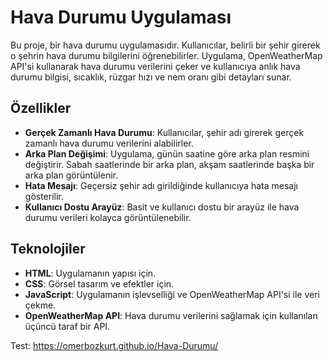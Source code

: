 # Hava Durumu Uygulaması

Bu proje, bir hava durumu uygulamasıdır. Kullanıcılar, belirli bir şehir girerek o şehrin hava durumu bilgilerini öğrenebilirler. Uygulama, OpenWeatherMap API'si kullanarak hava durumu verilerini çeker ve kullanıcıya anlık hava durumu bilgisi, sıcaklık, rüzgar hızı ve nem oranı gibi detayları sunar.

## Özellikler
- **Gerçek Zamanlı Hava Durumu**: Kullanıcılar, şehir adı girerek gerçek zamanlı hava durumu verilerini alabilirler.
- **Arka Plan Değişimi**: Uygulama, günün saatine göre arka plan resmini değiştirir. Sabah saatlerinde bir arka plan, akşam saatlerinde başka bir arka plan görüntülenir.
- **Hata Mesajı**: Geçersiz şehir adı girildiğinde kullanıcıya hata mesajı gösterilir.
- **Kullanıcı Dostu Arayüz**: Basit ve kullanıcı dostu bir arayüz ile hava durumu verileri kolayca görüntülenebilir.

## Teknolojiler
- **HTML**: Uygulamanın yapısı için.
- **CSS**: Görsel tasarım ve efektler için.
- **JavaScript**: Uygulamanın işlevselliği ve OpenWeatherMap API'si ile veri çekme.
- **OpenWeatherMap API**: Hava durumu verilerini sağlamak için kullanılan üçüncü taraf bir API.


Test: https://omerbozkurt.github.io/Hava-Durumu/
